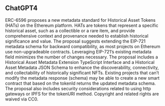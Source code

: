 ## ChatGPT4

ERC-6596 proposes a new metadata standard for Historical Asset Tokens (HATs) on the Ethereum platform. HATs are tokens that represent a specific historical asset, such as a collectible or a rare item, and provide comprehensive context and provenance needed to establish historical significance and value. The proposal suggests extending the EIP-721 metadata schema for backward compatibility, as most projects on Ethereum use non-upgradeable contracts. Leveraging EIP-721’s existing metadata field minimizes the number of changes necessary. The proposal includes a Historical Asset Metadata Extension TypeScript Interface and a Historical Asset Metadata JSON Schema to enhance the discoverability, connectivity, and collectability of historically significant NFTs. Existing projects that can’t modify the metadata response (schema) may be able to create a new smart contract that based on the tokenId returns the updated metadata schema. The proposal also includes security considerations related to using http gateways or IPFS for the tokenURI method. Copyright and related rights are waived via CC0.
